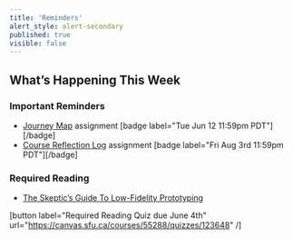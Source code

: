 ```yaml
---
title: 'Reminders'
alert_style: alert-secondary
published: true
visible: false
---
```


## What’s Happening This Week

### Important Reminders
* [Journey Map](https://canvas.sfu.ca/courses/55288/assignments) assignment [badge label="Tue Jun 12 11:59pm PDT"][/badge]
* [Course Reflection Log](https://canvas.sfu.ca/courses/55288/assignments) assignment [badge label="Fri Aug 3rd 11:59pm PDT"][/badge]

### Required Reading
* [The Skeptic’s Guide To Low-Fidelity Prototyping](https://www.smashingmagazine.com/2014/10/the-skeptics-guide-to-low-fidelity-prototyping/)

[button label="Required Reading Quiz due June 4th" url="https://canvas.sfu.ca/courses/55288/quizzes/123648" /]
